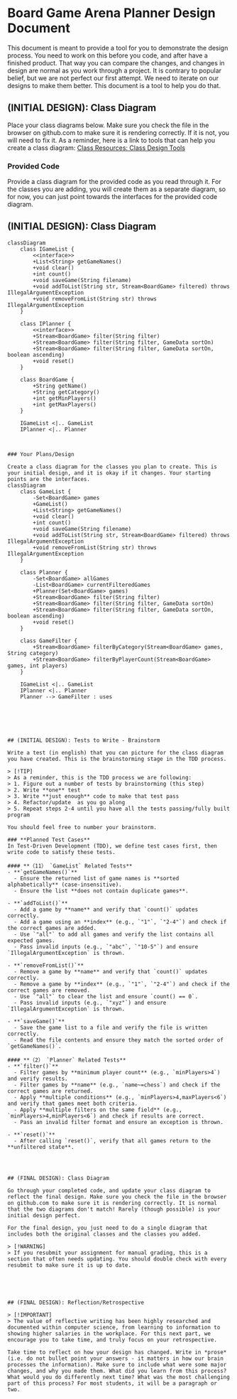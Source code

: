 # Board Game Arena Planner Design Document


This document is meant to provide a tool for you to demonstrate the design process. You need to work on this before you code, and after have a finished product. That way you can compare the changes, and changes in design are normal as you work through a project. It is contrary to popular belief, but we are not perfect our first attempt. We need to iterate on our designs to make them better. This document is a tool to help you do that.


## (INITIAL DESIGN): Class Diagram 

Place your class diagrams below. Make sure you check the file in the browser on github.com to make sure it is rendering correctly. If it is not, you will need to fix it. As a reminder, here is a link to tools that can help you create a class diagram: [Class Resources: Class Design Tools](https://github.com/CS5004-khoury-lionelle/Resources?tab=readme-ov-file#uml-design-tools)

### Provided Code

Provide a class diagram for the provided code as you read through it.  For the classes you are adding, you will create them as a separate diagram, so for now, you can just point towards the interfaces for the provided code diagram.
## (INITIAL DESIGN): Class Diagram


```mermaid
classDiagram
    class IGameList {
        <<interface>>
        +List<String> getGameNames()
        +void clear()
        +int count()
        +void saveGame(String filename)
        +void addToList(String str, Stream<BoardGame> filtered) throws IllegalArgumentException
        +void removeFromList(String str) throws IllegalArgumentException
    }
    
    class IPlanner {
        <<interface>>
        +Stream<BoardGame> filter(String filter)
        +Stream<BoardGame> filter(String filter, GameData sortOn)
        +Stream<BoardGame> filter(String filter, GameData sortOn, boolean ascending)
        +void reset()
    }

    class BoardGame {
        +String getName()
        +String getCategory()
        +int getMinPlayers()
        +int getMaxPlayers()
    }

    IGameList <|.. GameList
    IPlanner <|.. Planner



### Your Plans/Design

Create a class diagram for the classes you plan to create. This is your initial design, and it is okay if it changes. Your starting points are the interfaces. 
classDiagram
    class GameList {
        -Set<BoardGame> games
        +GameList()
        +List<String> getGameNames()
        +void clear()
        +int count()
        +void saveGame(String filename)
        +void addToList(String str, Stream<BoardGame> filtered) throws IllegalArgumentException
        +void removeFromList(String str) throws IllegalArgumentException
    }

    class Planner {
        -Set<BoardGame> allGames
        -List<BoardGame> currentFilteredGames
        +Planner(Set<BoardGame> games)
        +Stream<BoardGame> filter(String filter)
        +Stream<BoardGame> filter(String filter, GameData sortOn)
        +Stream<BoardGame> filter(String filter, GameData sortOn, boolean ascending)
        +void reset()
    }

    class GameFilter {
        +Stream<BoardGame> filterByCategory(Stream<BoardGame> games, String category)
        +Stream<BoardGame> filterByPlayerCount(Stream<BoardGame> games, int players)
    }

    IGameList <|.. GameList
    IPlanner <|.. Planner
    Planner --> GameFilter : uses






## (INITIAL DESIGN): Tests to Write - Brainstorm

Write a test (in english) that you can picture for the class diagram you have created. This is the brainstorming stage in the TDD process. 

> [!TIP]
> As a reminder, this is the TDD process we are following:
> 1. Figure out a number of tests by brainstorming (this step)
> 2. Write **one** test
> 3. Write **just enough** code to make that test pass
> 4. Refactor/update  as you go along
> 5. Repeat steps 2-4 until you have all the tests passing/fully built program

You should feel free to number your brainstorm. 

### **Planned Test Cases**
In Test-Driven Development (TDD), we define test cases first, then write code to satisfy these tests.

#### **（1️1） `GameList` Related Tests**
- **`getGameNames()`**
  - Ensure the returned list of game names is **sorted alphabetically** (case-insensitive).
  - Ensure the list **does not contain duplicate games**.

- **`addToList()`**
  - Add a game by **name** and verify that `count()` updates correctly.
  - Add a game using an **index** (e.g., `"1"`, `"2-4"`) and check if the correct games are added.
  - Use `"all"` to add all games and verify the list contains all expected games.
  - Pass invalid inputs (e.g., `"abc"`, `"10-5"`) and ensure `IllegalArgumentException` is thrown.

- **`removeFromList()`**
  - Remove a game by **name** and verify that `count()` updates correctly.
  - Remove a game by **index** (e.g., `"1"`, `"2-4"`) and check if the correct games are removed.
  - Use `"all"` to clear the list and ensure `count() == 0`.
  - Pass invalid inputs (e.g., `"xyz"`) and ensure `IllegalArgumentException` is thrown.

- **`saveGame()`**
  - Save the game list to a file and verify the file is written correctly.
  - Read the file contents and ensure they match the sorted order of `getGameNames()`.

#### **（2️） `Planner` Related Tests**
- **`filter()`**
  - Filter games by **minimum player count** (e.g., `minPlayers>4`) and verify results.
  - Filter games by **name** (e.g., `name~=chess`) and check if the correct games are returned.
  - Apply **multiple conditions** (e.g., `minPlayers>4,maxPlayers<6`) and verify that games meet both criteria.
  - Apply **multiple filters on the same field** (e.g., `minPlayers>4,minPlayers<6`) and check if results are correct.
  - Pass an invalid filter format and ensure an exception is thrown.

- **`reset()`**
  - After calling `reset()`, verify that all games return to the **unfiltered state**.




## (FINAL DESIGN): Class Diagram

Go through your completed code, and update your class diagram to reflect the final design. Make sure you check the file in the browser on github.com to make sure it is rendering correctly. It is normal that the two diagrams don't match! Rarely (though possible) is your initial design perfect. 

For the final design, you just need to do a single diagram that includes both the original classes and the classes you added. 

> [!WARNING]
> If you resubmit your assignment for manual grading, this is a section that often needs updating. You should double check with every resubmit to make sure it is up to date.





## (FINAL DESIGN): Reflection/Retrospective

> [!IMPORTANT]
> The value of reflective writing has been highly researched and documented within computer science, from learning to information to showing higher salaries in the workplace. For this next part, we encourage you to take time, and truly focus on your retrospective.

Take time to reflect on how your design has changed. Write in *prose* (i.e. do not bullet point your answers - it matters in how our brain processes the information). Make sure to include what were some major changes, and why you made them. What did you learn from this process? What would you do differently next time? What was the most challenging part of this process? For most students, it will be a paragraph or two. 
